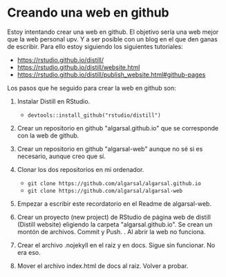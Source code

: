 # Creando una web en github

Estoy intentando crear una web en github. El objetivo sería una web mejor que la web personal upv. Y a ser posible con un blog en el que den ganas de escribir. Para ello estoy siguiendo los siguientes tutoriales:

- https://rstudio.github.io/distill/
- https://rstudio.github.io/distill/website.html
- https://rstudio.github.io/distill/publish_website.html#github-pages

Los pasos que he seguido para crear la web en github son:

1. Instalar Distill en RStudio. 

   - `devtools::install_github("rstudio/distill")`

1. Crear un repositorio en github "algarsal.github.io" que se corresponde con la web de github. 
3. Crear un repositorio en github "algarsal-web" aunque no sé si es necesario, aunque creo que sí. 

4. Clonar los dos repositorios en mi ordenador. 

   - `git clone https://github.com/algarsal/algarsal.github.io`
   - `git clone https://github.com/algarsal/algarsal-web`

5. Empezar a escribir este recordatorio en el Readme de algarsal-web.

1. Crear un proyecto (new project) de RStudio de página web de distill (Distill website) eligiendo la carpeta "algarsal.github.io". Se crean un montón de archivos. Commit y Push. 
    . Al abrir la web no funciona. 

6. Crear el archivo .nojekyll en el raiz y en docs. Sigue sin funcionar. No era eso.

7. Mover el archivo index.html de docs al raiz. Volver a probar. 
